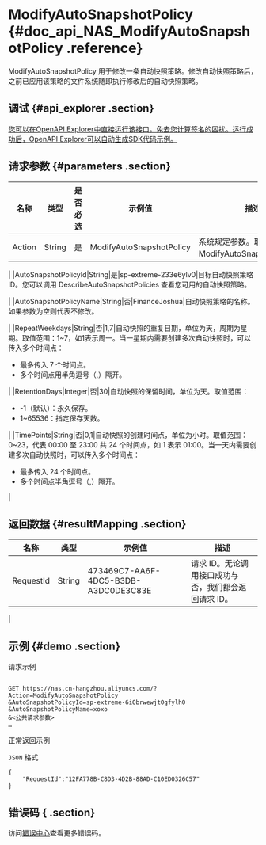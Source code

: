 # ModifyAutoSnapshotPolicy {#doc_api_NAS_ModifyAutoSnapshotPolicy .reference}

ModifyAutoSnapshotPolicy 用于修改一条自动快照策略。修改自动快照策略后，之前已应用该策略的文件系统随即执行修改后的自动快照策略。

## 调试 {#api_explorer .section}

[您可以在OpenAPI Explorer中直接运行该接口，免去您计算签名的困扰。运行成功后，OpenAPI Explorer可以自动生成SDK代码示例。](https://api.aliyun.com/#product=NAS&api=ModifyAutoSnapshotPolicy&type=RPC&version=2017-06-26)

## 请求参数 {#parameters .section}

|名称|类型|是否必选|示例值|描述|
|--|--|----|---|--|
|Action|String|是|ModifyAutoSnapshotPolicy|系统规定参数。取值：ModifyAutoSnapshotPolicy。

 |
|AutoSnapshotPolicyId|String|是|sp-extreme-233e6ylv0|目标自动快照策略 ID。您可以调用 DescribeAutoSnapshotPolicies 查看您可用的自动快照策略。

 |
|AutoSnapshotPolicyName|String|否|FinanceJoshua|自动快照策略的名称。如果参数为空则代表不修改。

 |
|RepeatWeekdays|String|否|1,7|自动快照的重复日期，单位为天，周期为星期。取值范围：1~7，如1表示周一。当一星期内需要创建多次自动快照时，可以传入多个时间点：

 -   最多传入 7 个时间点。
-   多个时间点用半角逗号（,）隔开。

 |
|RetentionDays|Integer|否|30|自动快照的保留时间，单位为天。取值范围：

 -   -1（默认）：永久保存。
-   1~65536：指定保存天数。

 |
|TimePoints|String|否|0,1|自动快照的创建时间点，单位为小时。取值范围：0~23，代表 00:00 至 23:00 共 24 个时间点，如 1 表示 01:00。当一天内需要创建多次自动快照时，可以传入多个时间点：

 -   最多传入 24 个时间点。
-   多个时间点半角逗号（,）隔开。

 |

## 返回数据 {#resultMapping .section}

|名称|类型|示例值|描述|
|--|--|---|--|
|RequestId|String|473469C7-AA6F-4DC5-B3DB-A3DC0DE3C83E|请求 ID。无论调用接口成功与否，我们都会返回请求 ID。

 |

## 示例 {#demo .section}

请求示例

``` {#request_demo}

GET https://nas.cn-hangzhou.aliyuncs.com/?Action=ModifyAutoSnapshotPolicy
&AutoSnapshotPolicyId=sp-extreme-6i0brwewjt0gfylh0
&AutoSnapshotPolicyName=xoxo
&<公共请求参数>
…

```

正常返回示例

`JSON` 格式

``` {#json_return_success_demo}
{
	"RequestId":"12FA778B-C8D3-4D2B-88AD-C10ED0326C57"
}
```

## 错误码 { .section}

访问[错误中心](https://error-center.alibabacloud.com/status/product/NAS)查看更多错误码。

